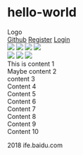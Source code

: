 # hello-world
<!DOCTYPE html>
<html lang="en">
<head>
    <meta charset="UTF-8">
    <meta name="viewport" content="width=device-width, initial-scale=1.0">
    <meta http-equiv="X-UA-Compatible" content="ie=edge">
    <link rel="stylesheet" href="css/page3.css">
    <title>bujv</title>
</head>
<body>
    <div id="top">
        <div class="top">
        <div class="logo">Logo</div>
        <div class="right-banner">
          <a href="#">Github</a>
          <a href="#" class="regi">Register</a>
           <a href="#">Login</a>
        </div>
        </div>
        </div>
      <div class="banner">
        <div class="digit" >
        <img class="digit1" src="images/digit1_03.jpg">
        <img class="digit2" src="images/digit2_03.jpg">
        <img class="digit3"src="images/digit3_03.jpg">
        <img class="digit4"src="images/digit4_03.jpg">
    </div>
      </div>
      <div class="main">
        <div class="main_banner">
          <img src="images/bann1_03.jpg" class="banner1">
          <img src="images/bann2_03.jpg" class="banner2">
          <img src="images/bann3_05.jpg" class="banner3">
        </div>
    </div>
      <section class="content">
        <div id="row1">
          <div class="row1">This is content 1</div>
          <div class="row2">Maybe content 2</div>
          <div class="row3">content 3</div>
        </div>
        <div id="row2">
          <div class="row4">Content 4</div>
          <div class="row5">Content 5</div>
          <div class="row6">Content 6</div>
          <div class="row7">Content 7</div>
        </div>
        <div id="row3">
          <div class="row8">Content 8</div>
          <div class="row9">Content 9</div>
          <div class="row10">Content 10</div>
        </div>
        </section>
      <div class="btn">
        <p>2018 ife.baidu.com</p>
        </div>
</body>
</html>
